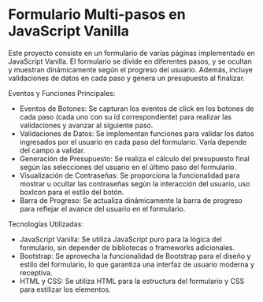 # Formulario Multi-pasos en JavaScript Vanilla

Este proyecto consiste en un formulario de varias páginas implementado en JavaScript Vanilla. El formulario se divide en diferentes pasos, y se ocultan y muestran dinámicamente según el progreso del usuario. Además, incluye validaciones de datos en cada paso y genera un presupuesto al finalizar.


Eventos y Funciones Principales:

- Eventos de Botones: Se capturan los eventos de click en los botones de cada paso (cada uno con su id correspondiente) para realizar las validaciones y avanzar al siguiente paso.
- Validaciones de Datos: Se implementan funciones para validar los datos ingresados por el usuario en cada paso del formulario. Varía depende del campo a validar.
- Generación de Presupuesto: Se realiza el cálculo del presupuesto final según las selecciones del usuario en el último paso del formulario.
- Visualización de Contraseñas: Se proporciona la funcionalidad para mostrar u ocultar las contraseñas según la interacción del usuario, uso boxIcon para el estilo del botón.
- Barra de Progreso: Se actualiza dinámicamente la barra de progreso para reflejar el avance del usuario en el formulario.

Tecnologías Utilizadas:

- JavaScript Vanilla: Se utiliza JavaScript puro para la lógica del formulario, sin depender de bibliotecas o frameworks adicionales.
- Bootstrap: Se aprovecha la funcionalidad de Bootstrap para el diseño y estilo del formulario, lo que garantiza una interfaz de usuario moderna y receptiva.
- HTML y CSS: Se utiliza HTML para la estructura del formulario y CSS para estilizar los elementos.




